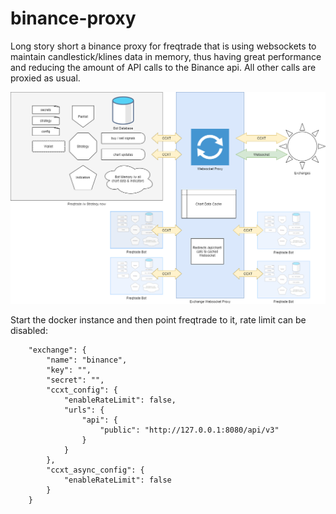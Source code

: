# binance-proxy

Long story short a binance proxy for freqtrade that is using websockets to maintain candlestick/klines data in memory, thus having great performance and reducing the amount of API calls to the Binance api.
All other calls are proxied as usual.

![Schematics](proxy_scheme.png)

Start the docker instance and then point freqtrade to it, rate limit can be disabled:
```
    "exchange": {
        "name": "binance",
        "key": "",
        "secret": "",
        "ccxt_config": {
            "enableRateLimit": false,
            "urls": {
                "api": {
                    "public": "http://127.0.0.1:8080/api/v3"
                }
            }
        },
        "ccxt_async_config": {
            "enableRateLimit": false
        }
    }
```
